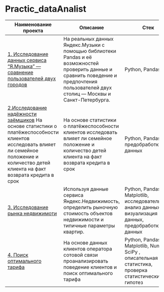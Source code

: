 # Practic_dataAnalist
| Наименование проекта  | Описание |  Стек  |
| --- | --- | --- |
|  [1. Исследование данных сервиса “Я.Музыка” — сравнение пользователей двух городов](https://github.com/kulmp/Practic_dataAnalist/blob/main/Music_of_big_city/Music.ipynb) | На реальных данных Яндекс.Музыки c помощью библиотеки Pandas и её возможностей проверить данные и сравнить поведение и предпочтения пользователей двух столиц — Москвы и Санкт-Петербурга. | Python, Pandas |
| [2.Исследование надёжности заёмщиков](https://github.com/kulmp/Practic_dataAnalist/blob/main/Research_of_reliable_borrowers/Research_of_reliable_borrowers.ipynb) На основе статистики о платёжеспособности клиентов исследовать влияет ли семейное положение и количество детей клиента на факт возврата кредита в срок | На основе статистики о платёжеспособности клиентов исследовать влияет ли семейное положение и количество детей клиента на факт возврата кредита в срок | Python, Pandas, предобработка данных |
|  [3. Исследование рынка недвижимоти](https://github.com/kulmp/Practic_dataAnalist/blob/main/Music_of_big_city/Music.ipynb) |Используя данные сервиса Яндекс.Недвижимость, определить рыночную стоимость объектов недвижимости и типичные параметры квартир. | Python, Pandas, Matplotlib, исследовательский анализ данных, визуализация данных, предобработка данных |
|  [4. Поиск оптимального тарифа](https://github.com/kulmp/Practic_dataAnalist/blob/main/Music_of_big_city/Music.ipynb) |На основе данных клиентов оператора сотовой связи проанализировать поведение клиентов и поиск оптимального тарифа |Python, Pandas, Matplotlib, NumPy, SciPy , описательная статистика, проверка статистических гипотез |

